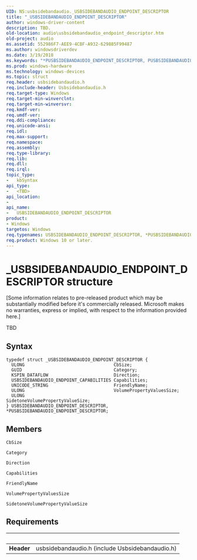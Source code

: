 ```yaml
---
UID: NS:usbsidebandaudio._USBSIDEBANDAUDIO_ENDPOINT_DESCRIPTOR
title: "_USBSIDEBANDAUDIO_ENDPOINT_DESCRIPTOR"
author: windows-driver-content
description: TBD.
old-location: audio\usbsidebandaudio_endpoint_descriptor.htm
old-project: audio
ms.assetid: 552986F7-AEE9-4CBF-A932-629885F99487
ms.author: windowsdriverdev
ms.date: 3/19/2018
ms.keywords: "*PUSBSIDEBANDAUDIO_ENDPOINT_DESCRIPTOR, PUSBSIDEBANDAUDIO_ENDPOINT_DESCRIPTOR, PUSBSIDEBANDAUDIO_ENDPOINT_DESCRIPTOR structure pointer [Audio Devices], USBSIDEBANDAUDIO_ENDPOINT_DESCRIPTOR, USBSIDEBANDAUDIO_ENDPOINT_DESCRIPTOR structure [Audio Devices], _USBSIDEBANDAUDIO_ENDPOINT_DESCRIPTOR, audio.usbsidebandaudio_endpoint_descriptor, usbsidebandaudio/PUSBSIDEBANDAUDIO_ENDPOINT_DESCRIPTOR, usbsidebandaudio/USBSIDEBANDAUDIO_ENDPOINT_DESCRIPTOR"
ms.prod: windows-hardware
ms.technology: windows-devices
ms.topic: struct
req.header: usbsidebandaudio.h
req.include-header: Usbsidebandaudio.h
req.target-type: Windows
req.target-min-winverclnt: 
req.target-min-winversvr: 
req.kmdf-ver: 
req.umdf-ver: 
req.ddi-compliance: 
req.unicode-ansi: 
req.idl: 
req.max-support: 
req.namespace: 
req.assembly: 
req.type-library: 
req.lib: 
req.dll: 
req.irql: 
topic_type:
-	kbSyntax
api_type:
-	<TBD>
api_location:
-
api_name:
-	USBSIDEBANDAUDIO_ENDPOINT_DESCRIPTOR
product:
- Windows
targetos: Windows
req.typenames: USBSIDEBANDAUDIO_ENDPOINT_DESCRIPTOR, *PUSBSIDEBANDAUDIO_ENDPOINT_DESCRIPTOR
req.product: Windows 10 or later.
---
```


# _USBSIDEBANDAUDIO_ENDPOINT_DESCRIPTOR structure
<p class="CCE_Message">[Some information relates to pre-released product which may be substantially modified before it's commercially released. Microsoft makes no warranties, express or implied, with respect to the information provided here.]

TBD

## Syntax
```
typedef struct _USBSIDEBANDAUDIO_ENDPOINT_DESCRIPTOR {
  ULONG                                  CbSize;
  GUID                                   Category;
  KSPIN_DATAFLOW                         Direction;
  USBSIDEBANDAUDIO_ENDPOINT_CAPABILITIES Capabilities;
  UNICODE_STRING                         FriendlyName;
  ULONG                                  VolumePropertyValuesSize;
  ULONG                                  SidetoneVolumePropertyValueSize;
} USBSIDEBANDAUDIO_ENDPOINT_DESCRIPTOR, *PUSBSIDEBANDAUDIO_ENDPOINT_DESCRIPTOR;
```

## Members


`CbSize`



`Category`



`Direction`



`Capabilities`



`FriendlyName`



`VolumePropertyValuesSize`



`SidetoneVolumePropertyValueSize`




## Requirements
| &nbsp; | &nbsp; |
| ---- |:---- |
| **Header** | usbsidebandaudio.h (include Usbsidebandaudio.h) |